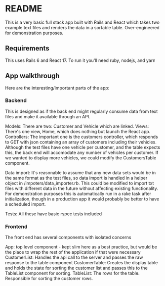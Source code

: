# README

This is a very basic full stack app built with Rails and React which takes two example text files and renders the data in a sortable table. Over-engineered for demonstration purposes. 

## Requirements
This uses Rails 6 and React 17. To run it you'll need ruby, nodejs, and yarn

## App walkthrough

Here are the interesting/important parts of the app:

### Backend
This is designed as if the back end might regularly consume data from text files and make it available through an API. 

Models: There are two: Customer and Vehicle which are linked. 
Views: There's one view, Home, which does nothing but launch the React app. 
Controllers: The important one is the customers controller, which responds to GET with json containing an array of customers including their vehicles. Although the test files have one vehicle per customer, and the table expects this, the back end will accomodate any number of vehicles per customer. If we wanted to display more vehicles, we could modify the CustomersTable component.

Data import: It's reasonable to assume that any new data sets would be in the same format as the test files, so data import is handled in a helper object in /impoters/data_importer.rb. This could be modified to import txt files with different data in the future without affecting existing functionality. For demonstration purposes this is automatically run in a rake task after initialization, though in a production app it would probably be better to have a scheduled import. 

Tests: All these have basic rspec tests included

### Frontend

The front end has several components with isolated concerns

App: top level component - kept slim here as a best practice, but would be the place to wrap the rest of the application if that were necessary
CustomerList: Handles the api call to the server and passes the raw response to the table component
CustomerTable: Creates the display table and holds the state for sorting the customer list and passes this to the TableList component for sorting.
TableList: The rows for the table. Responsible for sorting the customer rows. 

